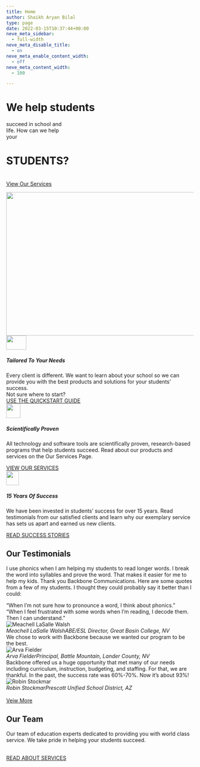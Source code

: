 ```yaml
---
title: Home
author: Shaikh Aryan Bilal
type: page
date: 2022-03-15T10:37:44+00:00
neve_meta_sidebar:
  - full-width
neve_meta_disable_title:
  - on
neve_meta_enable_content_width:
  - off
neve_meta_content_width:
  - 100

---
```

# We help students  
succeed in school and  
life. How can we help  
your 

# STUDENTS?

<a href="https://backbone.atnr.com.pk/our-services/" role="button"><br /> View Our Services<br /> </a>

<img width="540" height="384" src="https://backbone.atnr.com.pk/wp-content/uploads/2022/03/slider_1.png" alt="" loading="lazy" srcset="https://backbone.atnr.com.pk/wp-content/uploads/2022/03/slider_1.png 540w, https://backbone.atnr.com.pk/wp-content/uploads/2022/03/slider_1-300x213.png 300w" sizes="(max-width: 540px) 100vw, 540px" />  
<img width="54" height="38" src="https://backbone.atnr.com.pk/wp-content/uploads/2022/03/mortarboard.png" alt="" loading="lazy" /> 

##### Tailored To Your Needs

Every client is different. We want to learn about your school so we can provide you with the best products and solutions for your students’ success.  
Not sure where to start?  
<a href="https://backbonecommunications.com/?page_id=421" target="_self" rel="noopener noreferrer">USE THE QUICKSTART GUIDE</a>  
<img width="38" height="38" src="https://backbone.atnr.com.pk/wp-content/uploads/2022/03/school-bag.png" alt="" loading="lazy" /> 

##### Scientifically Proven

All technology and software tools are scientifically proven, research-based programs that help students succeed. Read about our products and services on the Our Services Page.  
  
<a href="https://backbonecommunications.com/?page_id=9" target="_self" rel="noopener noreferrer">VIEW OUR SERVICES</a>  
<img width="34" height="38" src="https://backbone.atnr.com.pk/wp-content/uploads/2022/03/atom.png" alt="" loading="lazy" /> 

##### 15 Years Of Success

We have been invested in students’ success for over 15 years. Read testimonials from our satisfied clients and learn why our exemplary service has sets us apart and earned us new clients.  
  
<a href="https://backbonecommunications.com/?page_id=13" target="_self" rel="noopener noreferrer">READ SUCCESS STORIES</a> 

## Our Testimonials

<link rel="stylesheet" href="https://backbone.atnr.com.pk/wp-content/plugins/elementor-pro/assets/css/widget-carousel.min.css" />
I use phonics when I am helping my students to read longer words. I break the word into syllables and prove the word. That makes it easier for me to help my kids. Thank you Backbone Communications. Here are some quotes from a few of my students. I thought they could probably say it better than I could:
  
&#8220;When I&#8217;m not sure how to pronounce a word, I think about phonics.&#8221;  
&#8220;When I feel frustrated with some words when I&#8217;m reading, I decode them. Then I can understand.&#8221;  
![Meachell LaSalle Walsh][1]  
<cite>Meachell LaSalle WalshABE/ESL Director, Great Basin College, NV</cite>  
We chose to work with Backbone because we wanted our program to be the best.  
![ Arva Fielder][1]  
 <cite>Arva FielderPrincipal, Battle Mountain, Lander County, NV</cite>  
Backbone offered us a huge opportunity that met many of our needs including curriculum, instruction, budgeting, and staffing. For that, we are thankful. In the past, the success rate was 60%-70%. Now it&#8217;s about 93%!  
![Robin Stockmar][1]  
<cite>Robin StockmarPrescott Unified School District, AZ</cite>  
<a href="https://backbone.atnr.com.pk/school-success/" role="button"><br /> Veiw More<br /> </a></p> 

## Our Team

Our team of education experts dedicated to providing you with world class service. We take pride in helping your students succeed.

<a href="https://backbone.atnr.com.pk/our-services/" role="button"><br /> READ ABOUT SERVICES<br /> </a>

 [1]: https://backbone.atnr.com.pk/wp-content/uploads/2022/03/Basic_Ui__28186_29.jpg